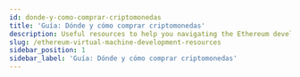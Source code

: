 ```yaml
---
id: donde-y-como-comprar-criptomonedas
title: 'Guía: Dónde y cómo comprar criptomonedas'
description: Useful resources to help you navigating the Ethereum development landscape.
slug: /ethereum-virtual-machine-development-resources
sidebar_position: 1
sidebar_label: 'Guía: Dónde y cómo comprar criptomonedas'
---
```


